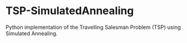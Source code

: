 # TSP-SimulatedAnnealing

Python implementation of the Travelling Salesman Problem (TSP) using Simulated Annealing.
